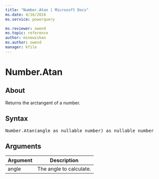 ```yaml
---
title: "Number.Atan | Microsoft Docs"
ms.date: 4/16/2018
ms.service: powerquery

ms.reviewer: owend
ms.topic: reference
author: minewiskan
ms.author: owend
manager: kfile
---
```

# Number.Atan

  
## About  
Returns the arctangent of a number.  
  
## Syntax

<pre>
Number.Atan(angle as nullable number) as nullable number  
</pre>
  
## Arguments  
  
|Argument|Description|  
|------------|---------------|  
|angle|The angle to calculate.|  
  
